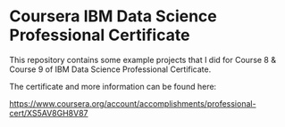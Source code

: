 # Coursera IBM Data Science Professional Certificate

This repository contains some example projects that I did for Course 8 & Course 9 of IBM Data Science Professional Certificate.

The certificate and more information can be found here:

https://www.coursera.org/account/accomplishments/professional-cert/XS5AV8GH8V87

